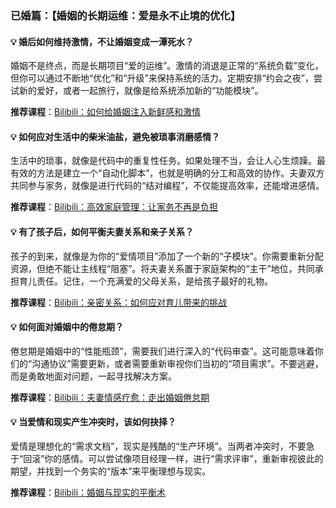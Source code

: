 ### **已婚篇：【婚姻的长期运维：爱是永不止境的优化】**





#### 💡 **婚后如何维持激情，不让婚姻变成一潭死水？**



婚姻不是终点，而是长期项目“爱的运维”。激情的消退是正常的“系统负载”变化，但你可以通过不断地“优化”和“升级”来保持系统的活力。定期安排“约会之夜”，尝试新的爱好，或者一起旅行，就像是给系统添加新的“功能模块”。

**推荐课程**：[Bilibili：如何给婚姻注入新鲜感和激情](https://www.google.com/search?q=https://www.bilibili.com/video/BV1tY4y1S7yU)



#### 💡 **如何应对生活中的柴米油盐，避免被琐事消磨感情？**



生活中的琐事，就像是代码中的重复性任务。如果处理不当，会让人心生烦躁。最有效的方法是建立一个“自动化脚本”，也就是明确的分工和高效的协作。夫妻双方共同参与家务，就像是进行代码的“结对编程”，不仅能提高效率，还能增进感情。

**推荐课程**：[Bilibili：高效家庭管理：让家务不再是负担](https://www.google.com/search?q=https://www.bilibili.com/video/BV1hP4y1Z7yU)



#### 💡 **有了孩子后，如何平衡夫妻关系和亲子关系？**



孩子的到来，就像是为你的“爱情项目”添加了一个新的“子模块”。你需要重新分配资源，但绝不能让主线程“阻塞”。将夫妻关系置于家庭架构的“主干”地位，共同承担育儿责任。记住，一个充满爱的父母关系，是给孩子最好的礼物。

**推荐课程**：[Bilibili：亲密关系：如何应对育儿带来的挑战](https://www.google.com/search?q=https://www.bilibili.com/video/BV1dY4y1P7yU)



#### 💡 **如何面对婚姻中的倦怠期？**



倦怠期是婚姻中的“性能瓶颈”，需要我们进行深入的“代码审查”。这可能意味着你们的“沟通协议”需要更新，或者需要重新审视你们当初的“项目需求”。不要逃避，而是勇敢地面对问题，一起寻找解决方案。

**推荐课程**：[Bilibili：夫妻情感疗愈：走出婚姻倦怠期](https://www.google.com/search?q=https://www.bilibili.com/video/BV1rA411u7uU)



#### 💡 **当爱情和现实产生冲突时，该如何抉择？**



爱情是理想化的“需求文档”，现实是残酷的“生产环境”。当两者冲突时，不要急于“回滚”你的感情。可以尝试像项目经理一样，进行“需求评审”，重新审视彼此的期望，并找到一个务实的“版本”来平衡理想与现实。

**推荐课程**：[Bilibili：婚姻与现实的平衡术](https://www.google.com/search?q=https://www.bilibili.com/video/BV1vP4y1Y7yU)